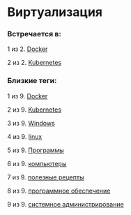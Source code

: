 # Виртуализация

### Встречается в:

1 из 2. [Docker](../Компьютеры%20и%20софт/Программы/Docker.md)

2 из 2. [Kubernetes](../Компьютеры%20и%20софт/Программы/Kubernetes.md)


### Близкие теги:

1 из 9. [Docker](../__tags/docker.md)

2 из 9. [Kubernetes](../__tags/kubernetes.md)

3 из 9. [Windows](../__tags/windows.md)

4 из 9. [linux](../__tags/linux.md)

5 из 9. [Программы](../__tags/programmy.md)

6 из 9. [компьютеры](../__tags/kompytery.md)

7 из 9. [полезные рецепты](../__tags/poleznye_retsepty.md)

8 из 9. [программное обеспечение](../__tags/programmnoe_obespechenie.md)

9 из 9. [системное администрирование](../__tags/sistemnoe_administrirovanie.md)

